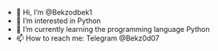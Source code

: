 - 👋 Hi, I’m @Bekzodbek1
- 👀 I’m interested in Python
- 🌱 I’m currently learning the programming language Python
- 📫 How to reach me: Telegram @Bekz0d07

<!---
Bekzodbek1/Bekzodbek1 is a ✨ special ✨ repository because its `README.md` (this file) appears on your GitHub profile.
You can click the Preview link to take a look at your changes.
--->
